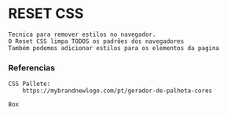 # RESET CSS
    Tecnica para remover estilos no navegador.
    O Reset CSS limpa TODOS os padrões dos navegadores
    Também podemos adicionar estilos para os elementos da pagina

### Referencias
    CSS Pallete:
        https://mybrandnewlogo.com/pt/gerador-de-palheta-cores
        
    Box